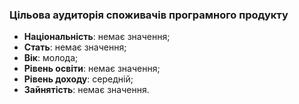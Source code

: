 ### Цільова аудиторія споживачів програмного продукту ###

- **Національність**: немає значення;
- **Стать**: немає значення;
- **Вік**: молода;
- **Рівень освіти**: немає значення;
- **Рівень доходу**: середній;
- **Зайнятість**: немає значення.

